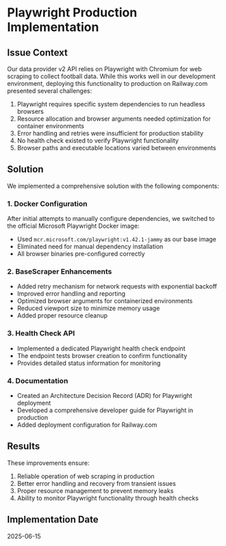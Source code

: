 # Playwright Production Implementation

## Issue Context

Our data provider v2 API relies on Playwright with Chromium for web scraping to collect football data. While this works well in our development environment, deploying this functionality to production on Railway.com presented several challenges:

1. Playwright requires specific system dependencies to run headless browsers
2. Resource allocation and browser arguments needed optimization for container environments
3. Error handling and retries were insufficient for production stability
4. No health check existed to verify Playwright functionality
5. Browser paths and executable locations varied between environments

## Solution

We implemented a comprehensive solution with the following components:

### 1. Docker Configuration

After initial attempts to manually configure dependencies, we switched to the official Microsoft Playwright Docker image:

- Used `mcr.microsoft.com/playwright:v1.42.1-jammy` as our base image
- Eliminated need for manual dependency installation
- All browser binaries pre-configured correctly

### 2. BaseScraper Enhancements

- Added retry mechanism for network requests with exponential backoff
- Improved error handling and reporting
- Optimized browser arguments for containerized environments
- Reduced viewport size to minimize memory usage
- Added proper resource cleanup

### 3. Health Check API

- Implemented a dedicated Playwright health check endpoint
- The endpoint tests browser creation to confirm functionality
- Provides detailed status information for monitoring

### 4. Documentation

- Created an Architecture Decision Record (ADR) for Playwright deployment
- Developed a comprehensive developer guide for Playwright in production
- Added deployment configuration for Railway.com

## Results

These improvements ensure:

1. Reliable operation of web scraping in production
2. Better error handling and recovery from transient issues
3. Proper resource management to prevent memory leaks
4. Ability to monitor Playwright functionality through health checks

## Implementation Date

2025-06-15

